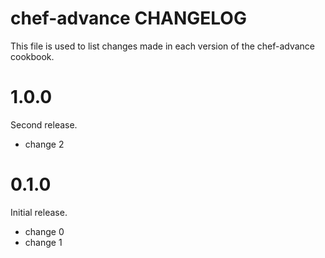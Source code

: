 # chef-advance CHANGELOG

This file is used to list changes made in each version of the chef-advance cookbook.

# 1.0.0

Second release.

- change 2

# 0.1.0

Initial release.

- change 0
- change 1

